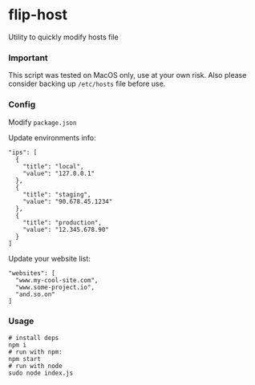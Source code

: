 # flip-host
Utility to quickly modify hosts file

### Important
This script was tested on MacOS only, use at your own risk. 
Also please consider backing up `/etc/hosts` file before use.

### Config
Modify `package.json`

Update environments info:
```
"ips": [
  {
    "title": "local",
    "value": "127.0.0.1"
  },
  {
    "title": "staging",
    "value": "90.678.45.1234"
  },
  {
    "title": "production",
    "value": "12.345.678.90"
  }
]
```

Update your website list:
```
"websites": [
  "www.my-cool-site.com",
  "www.some-project.io",
  "and.so.on"
]
```

### Usage
```
# install deps
npm i
# run with npm:
npm start
# run with node
sudo node index.js
```
